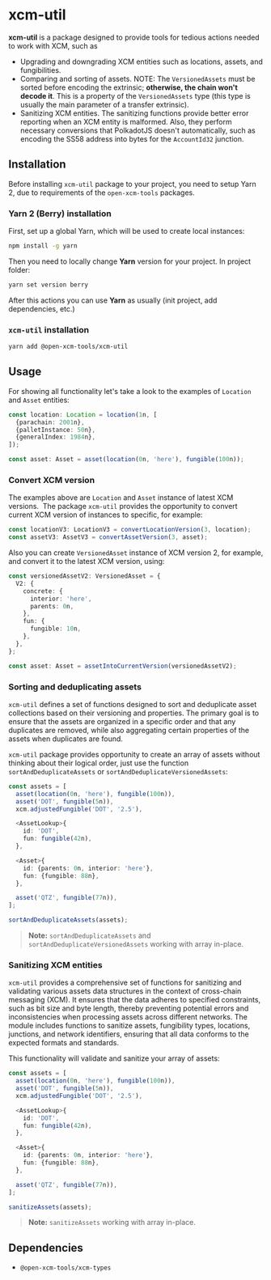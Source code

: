 # xcm-util

**xcm-util** is a package designed to provide tools for tedious actions needed to work with XCM, such as

- Upgrading and downgrading XCM entities such as locations, assets, and fungibilities.
- Comparing and sorting of assets.
  NOTE: The `VersionedAssets` must be sorted before encoding the extrinsic; **otherwise, the chain won't decode it**. This is a property of the `VersionedAssets` type (this type is usually the main parameter of a transfer extrinsic).
- Sanitizing XCM entities. The sanitizing functions provide better error reporting when an XCM entity is malformed. Also, they perform necessary conversions that PolkadotJS doesn't automatically, such as encoding the SS58 address into bytes for the `AccountId32` junction.

## Installation

Before installing `xcm-util` package to your project, you need to setup Yarn 2, due to requirements of the `open-xcm-tools` packages.

### Yarn 2 (Berry) installation

First, set up a global Yarn, which will be used to create local instances:

```bash
npm install -g yarn
```

Then you need to locally change **Yarn** version for your project. In project folder:

```bash
yarn set version berry
```

After this actions you can use **Yarn** as usually (init project, add dependencies, etc.)

### `xcm-util` installation

```bash
yarn add @open-xcm-tools/xcm-util
```

## Usage

For showing all functionality let's take a look to the examples of `Location` and `Asset` entities:

```typescript
const location: Location = location(1n, [
  {parachain: 2001n},
  {palletInstance: 50n},
  {generalIndex: 1984n},
]);

const asset: Asset = asset(location(0n, 'here'), fungible(100n));
```

### Convert XCM version

The examples above are `Location` and `Asset` instance of latest XCM versions.  The package `xcm-util` provides the opportunity to convert current XCM version of instances to specific, for example:

```typescript
const locationV3: LocationV3 = convertLocationVersion(3, location);
const assetV3: AssetV3 = convertAssetVersion(3, asset);
```

Also you can create `VersionedAsset` instance of XCM version 2, for example, and convert it to the latest XCM version, using:

```typescript
const versionedAssetV2: VersionedAsset = {
  V2: {
    concrete: {
      interior: 'here',
      parents: 0n,
    },
    fun: {
      fungible: 10n,
    },
  },
};

const asset: Asset = assetIntoCurrentVersion(versionedAssetV2);
```

### Sorting and deduplicating assets

`xcm-util` defines a set of functions designed to sort and deduplicate asset collections based on their versioning and properties. The primary goal is to ensure that the assets are organized in a specific order and that any duplicates are removed, while also aggregating certain properties of the assets when duplicates are found.

`xcm-util` package provides opportunity to create an array of assets without thinking about their logical order, just use the function `sortAndDeduplicateAssets` or `sortAndDeduplicateVersionedAssets`:

```typescript
const assets = [
  asset(location(0n, 'here'), fungible(100n)),
  asset('DOT', fungible(5n)),
  xcm.adjustedFungible('DOT', '2.5'),

  <AssetLookup>{
    id: 'DOT',
    fun: fungible(42n),
  },

  <Asset>{
    id: {parents: 0n, interior: 'here'},
    fun: {fungible: 88n},
  },

  asset('QTZ', fungible(77n)),
];

sortAndDeduplicateAssets(assets);
```

> **Note:** `sortAndDeduplicateAssets` and `sortAndDeduplicateVersionedAssets` working with array in-place.

### Sanitizing XCM entities

`xcm-util` provides a comprehensive set of functions for sanitizing and validating various assets data structures in the context of cross-chain messaging (XCM). It ensures that the data adheres to specified constraints, such as bit size and byte length, thereby preventing potential errors and inconsistencies when processing assets across different networks. The module includes functions to sanitize assets, fungibility types, locations, junctions, and network identifiers, ensuring that all data conforms to the expected formats and standards.

This functionality will validate and sanitize your array of assets:

```typescript
const assets = [
  asset(location(0n, 'here'), fungible(100n)),
  asset('DOT', fungible(5n)),
  xcm.adjustedFungible('DOT', '2.5'),

  <AssetLookup>{
    id: 'DOT',
    fun: fungible(42n),
  },

  <Asset>{
    id: {parents: 0n, interior: 'here'},
    fun: {fungible: 88n},
  },

  asset('QTZ', fungible(77n)),
];

sanitizeAssets(assets);
```

> **Note:** `sanitizeAssets` working with array in-place.

## Dependencies

- `@open-xcm-tools/xcm-types`
